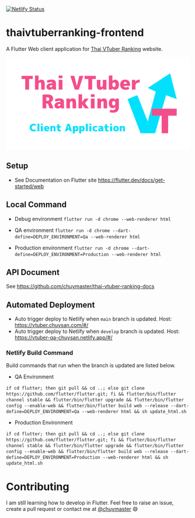 [![Netlify Status](https://api.netlify.com/api/v1/badges/3f342da2-0855-4157-8aa3-985a78c1bf64/deploy-status)](https://app.netlify.com/sites/vtuber-chuysan/deploys)

# thaivtuberranking-frontend

A Flutter Web client application for [Thai VTuber Ranking](https://vtuber.chuysan.com/) website.

![](docs/repository-open-graph.png)

## Setup

- See Documentation on Flutter site https://flutter.dev/docs/get-started/web

## Local Command

- Debug environment
`flutter run -d chrome --web-renderer html`

- QA environment 
 `flutter run -d chrome --dart-define=DEPLOY_ENVIRONMENT=Qa --web-renderer html`

- Production environment
 `flutter run -d chrome --dart-define=DEPLOY_ENVIRONMENT=Production --web-renderer html`

 ## API Document
 
 See https://github.com/chuymaster/thai-vtuber-ranking-docs

## Automated Deployment

- Auto trigger deploy to Netlify when `main` branch is updated. Host: https://vtuber.chuysan.com/#/
- Auto trigger deploy to Netlify when `develop` branch is updated. Host: https://vtuber-qa-chuysan.netlify.app/#/

### Netlify Build Command

Build commands that run when the branch is updated are listed below.

- QA Environment

```
if cd flutter; then git pull && cd ..; else git clone https://github.com/flutter/flutter.git; fi && flutter/bin/flutter channel stable && flutter/bin/flutter upgrade && flutter/bin/flutter config --enable-web && flutter/bin/flutter build web --release --dart-define=DEPLOY_ENVIRONMENT=Qa --web-renderer html && sh update_html.sh
```

- Production Environment

```
if cd flutter; then git pull && cd ..; else git clone https://github.com/flutter/flutter.git; fi && flutter/bin/flutter channel stable && flutter/bin/flutter upgrade && flutter/bin/flutter config --enable-web && flutter/bin/flutter build web --release --dart-define=DEPLOY_ENVIRONMENT=Production --web-renderer html && sh update_html.sh
```

# Contributing

I am still learning how to develop in Flutter. Feel free to raise an issue, create a pull request or contact me at [@chuymaster](https://twitter.com/chuymaster) 😄
